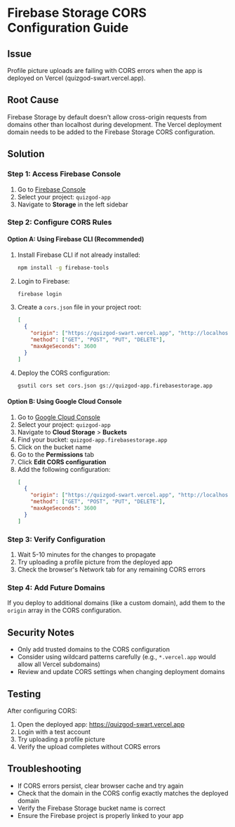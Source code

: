 # Firebase Storage CORS Configuration Guide

## Issue
Profile picture uploads are failing with CORS errors when the app is deployed on Vercel (quizgod-swart.vercel.app).

## Root Cause
Firebase Storage by default doesn't allow cross-origin requests from domains other than localhost during development. The Vercel deployment domain needs to be added to the Firebase Storage CORS configuration.

## Solution

### Step 1: Access Firebase Console
1. Go to [Firebase Console](https://console.firebase.google.com)
2. Select your project: `quizgod-app`
3. Navigate to **Storage** in the left sidebar

### Step 2: Configure CORS Rules

#### Option A: Using Firebase CLI (Recommended)
1. Install Firebase CLI if not already installed:
   ```bash
   npm install -g firebase-tools
   ```

2. Login to Firebase:
   ```bash
   firebase login
   ```

3. Create a `cors.json` file in your project root:
   ```json
   [
     {
       "origin": ["https://quizgod-swart.vercel.app", "http://localhost:3000"],
       "method": ["GET", "POST", "PUT", "DELETE"],
       "maxAgeSeconds": 3600
     }
   ]
   ```

4. Deploy the CORS configuration:
   ```bash
   gsutil cors set cors.json gs://quizgod-app.firebasestorage.app
   ```

#### Option B: Using Google Cloud Console
1. Go to [Google Cloud Console](https://console.cloud.google.com)
2. Select your project: `quizgod-app`
3. Navigate to **Cloud Storage** > **Buckets**
4. Find your bucket: `quizgod-app.firebasestorage.app`
5. Click on the bucket name
6. Go to the **Permissions** tab
7. Click **Edit CORS configuration**
8. Add the following configuration:
   ```json
   [
     {
       "origin": ["https://quizgod-swart.vercel.app", "http://localhost:3000"],
       "method": ["GET", "POST", "PUT", "DELETE"],
       "maxAgeSeconds": 3600
     }
   ]
   ```

### Step 3: Verify Configuration
1. Wait 5-10 minutes for the changes to propagate
2. Try uploading a profile picture from the deployed app
3. Check the browser's Network tab for any remaining CORS errors

### Step 4: Add Future Domains
If you deploy to additional domains (like a custom domain), add them to the `origin` array in the CORS configuration.

## Security Notes
- Only add trusted domains to the CORS configuration
- Consider using wildcard patterns carefully (e.g., `*.vercel.app` would allow all Vercel subdomains)
- Review and update CORS settings when changing deployment domains

## Testing
After configuring CORS:
1. Open the deployed app: https://quizgod-swart.vercel.app
2. Login with a test account
3. Try uploading a profile picture
4. Verify the upload completes without CORS errors

## Troubleshooting
- If CORS errors persist, clear browser cache and try again
- Check that the domain in the CORS config exactly matches the deployed domain
- Verify the Firebase Storage bucket name is correct
- Ensure the Firebase project is properly linked to your app
